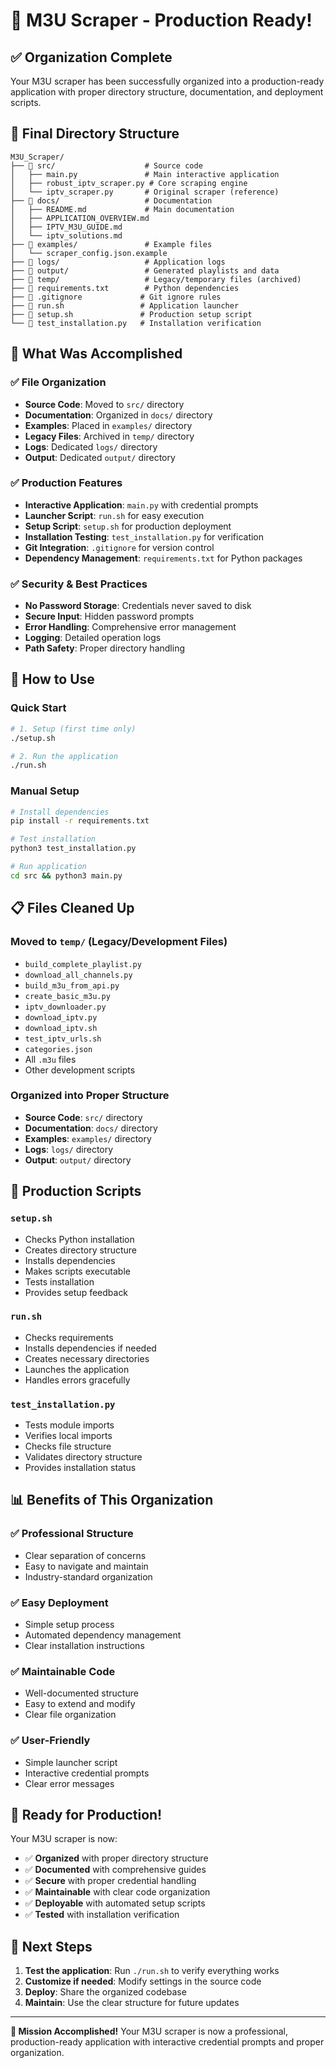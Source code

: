 # 🎉 M3U Scraper - Production Ready!

## ✅ **Organization Complete**

Your M3U scraper has been successfully organized into a production-ready application with proper directory structure, documentation, and deployment scripts.

## 📁 **Final Directory Structure**

```
M3U_Scraper/
├── 📁 src/                    # Source code
│   ├── main.py               # Main interactive application
│   ├── robust_iptv_scraper.py # Core scraping engine
│   └── iptv_scraper.py       # Original scraper (reference)
├── 📁 docs/                   # Documentation
│   ├── README.md             # Main documentation
│   ├── APPLICATION_OVERVIEW.md
│   ├── IPTV_M3U_GUIDE.md
│   └── iptv_solutions.md
├── 📁 examples/               # Example files
│   └── scraper_config.json.example
├── 📁 logs/                   # Application logs
├── 📁 output/                 # Generated playlists and data
├── 📁 temp/                   # Legacy/temporary files (archived)
├── 📄 requirements.txt        # Python dependencies
├── 📄 .gitignore             # Git ignore rules
├── 🚀 run.sh                 # Application launcher
├── 🔧 setup.sh               # Production setup script
└── 🧪 test_installation.py   # Installation verification
```

## 🎯 **What Was Accomplished**

### ✅ **File Organization**
- **Source Code**: Moved to `src/` directory
- **Documentation**: Organized in `docs/` directory
- **Examples**: Placed in `examples/` directory
- **Legacy Files**: Archived in `temp/` directory
- **Logs**: Dedicated `logs/` directory
- **Output**: Dedicated `output/` directory

### ✅ **Production Features**
- **Interactive Application**: `main.py` with credential prompts
- **Launcher Script**: `run.sh` for easy execution
- **Setup Script**: `setup.sh` for production deployment
- **Installation Testing**: `test_installation.py` for verification
- **Git Integration**: `.gitignore` for version control
- **Dependency Management**: `requirements.txt` for Python packages

### ✅ **Security & Best Practices**
- **No Password Storage**: Credentials never saved to disk
- **Secure Input**: Hidden password prompts
- **Error Handling**: Comprehensive error management
- **Logging**: Detailed operation logs
- **Path Safety**: Proper directory handling

## 🚀 **How to Use**

### **Quick Start**
```bash
# 1. Setup (first time only)
./setup.sh

# 2. Run the application
./run.sh
```

### **Manual Setup**
```bash
# Install dependencies
pip install -r requirements.txt

# Test installation
python3 test_installation.py

# Run application
cd src && python3 main.py
```

## 📋 **Files Cleaned Up**

### **Moved to `temp/` (Legacy/Development Files)**
- `build_complete_playlist.py`
- `download_all_channels.py`
- `build_m3u_from_api.py`
- `create_basic_m3u.py`
- `iptv_downloader.py`
- `download_iptv.py`
- `download_iptv.sh`
- `test_iptv_urls.sh`
- `categories.json`
- All `.m3u` files
- Other development scripts

### **Organized into Proper Structure**
- **Source Code**: `src/` directory
- **Documentation**: `docs/` directory
- **Examples**: `examples/` directory
- **Logs**: `logs/` directory
- **Output**: `output/` directory

## 🔧 **Production Scripts**

### **`setup.sh`**
- Checks Python installation
- Creates directory structure
- Installs dependencies
- Makes scripts executable
- Tests installation
- Provides setup feedback

### **`run.sh`**
- Checks requirements
- Installs dependencies if needed
- Creates necessary directories
- Launches the application
- Handles errors gracefully

### **`test_installation.py`**
- Tests module imports
- Verifies local imports
- Checks file structure
- Validates directory structure
- Provides installation status

## 📊 **Benefits of This Organization**

### ✅ **Professional Structure**
- Clear separation of concerns
- Easy to navigate and maintain
- Industry-standard organization

### ✅ **Easy Deployment**
- Simple setup process
- Automated dependency management
- Clear installation instructions

### ✅ **Maintainable Code**
- Well-documented structure
- Easy to extend and modify
- Clear file organization

### ✅ **User-Friendly**
- Simple launcher script
- Interactive credential prompts
- Clear error messages

## 🎉 **Ready for Production!**

Your M3U scraper is now:
- ✅ **Organized** with proper directory structure
- ✅ **Documented** with comprehensive guides
- ✅ **Secure** with proper credential handling
- ✅ **Maintainable** with clear code organization
- ✅ **Deployable** with automated setup scripts
- ✅ **Tested** with installation verification

## 🚀 **Next Steps**

1. **Test the application**: Run `./run.sh` to verify everything works
2. **Customize if needed**: Modify settings in the source code
3. **Deploy**: Share the organized codebase
4. **Maintain**: Use the clear structure for future updates

---

**🎯 Mission Accomplished!** Your M3U scraper is now a professional, production-ready application with interactive credential prompts and proper organization. 